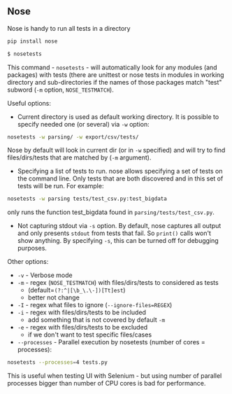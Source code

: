 ## Nose
Nose is handy to run all tests in a directory

```sh
pip install nose

$ nosetests
```

This command - `nosetests` - will automatically look for any modules (and packages) with tests (there are unittest or nose tests in modules in working directory and sub-directories if the names of those packages match "test" subword (`-m` option, `NOSE_TESTMATCH`).

Useful options:

* Current directory is used as default working directory. It is possible to specify needed one (or several) via `-w` option:

```sh 
nosetests -w parsing/ -w export/csv/tests/
```

Nose by default will look in current dir (or in `-w` specified) and will try to find files/dirs/tests that are matched by (`-m` argument).

* Specifying a list of tests to run. nose allows specifying a set of tests on the command line. Only tests that are both discovered and in this set of tests will be run. For example:

```sh
nosetests -w parsing tests/test_csv.py:test_bigdata
```

only runs the function test_bigdata found in `parsing/tests/test_csv.py`.

* Not capturing stdout via `-s` option. By default, nose captures all output and only presents `stdout` from tests that fail. So `print()` calls won't show anything. By specifying `-s`, this can be turned off for debugging purposes.

Other options:

* `-v` - Verbose mode
* `-m` - regex (`NOSE_TESTMATCH`) with files/dirs/tests to considered as tests 
    * (default=`(?:^|[\b_\.\-])[Tt]est`)
    * better not change
* `-I` - regex what files to ignore (`--ignore-files=REGEX`)
* `-i` - regex with files/dirs/tests to be included
    * add something that is not covered by default `-m`
* `-e` - regex with files/dirs/tests to be excluded
    * if we don't want to test specific files/cases
* `--processes` - Parallel execution by nosetests (number of cores = processes):

```sh
nosetests --processes=4 tests.py
```
This is useful when testing UI with Selenium - but using number of parallel processes bigger than number of CPU cores is bad for performance.